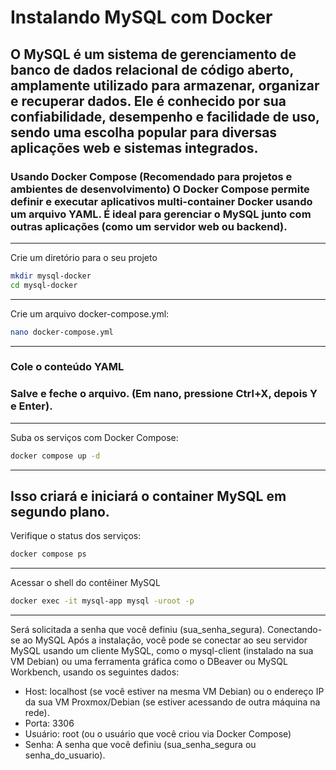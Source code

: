 
# Instalando MySQL com Docker

## O MySQL é um sistema de gerenciamento de banco de dados relacional de código aberto, amplamente utilizado para armazenar, organizar e recuperar dados. Ele é conhecido por sua confiabilidade, desempenho e facilidade de uso, sendo uma escolha popular para diversas aplicações web e sistemas integrados. 

### Usando Docker Compose (Recomendado para projetos e ambientes de desenvolvimento) O Docker Compose permite definir e executar aplicativos multi-container Docker usando um arquivo YAML. É ideal para gerenciar o MySQL junto com outras aplicações (como um servidor web ou backend).
-----------
Crie um diretório para o seu projeto
```Bash
mkdir mysql-docker
cd mysql-docker
```
-----------
Crie um arquivo docker-compose.yml:
```Bash
nano docker-compose.yml
```
-------------
### Cole o conteúdo YAML
### Salve e feche o arquivo. (Em nano, pressione Ctrl+X, depois Y e Enter).
--------------
Suba os serviços com Docker Compose:
```Bash
docker compose up -d
````
---------------
Isso criará e iniciará o container MySQL em segundo plano.
----------
Verifique o status dos serviços:
````Bash
docker compose ps
````
-------------
Acessar o shell do contêiner MySQL
````Bash
docker exec -it mysql-app mysql -uroot -p
````
--------------
Será solicitada a senha que você definiu (sua_senha_segura).
Conectando-se ao MySQL
Após a instalação, você pode se conectar ao seu servidor MySQL usando um cliente MySQL, 
como o mysql-client (instalado na sua VM Debian) ou uma ferramenta gráfica como o DBeaver ou MySQL Workbench, 
usando os seguintes dados:
* Host: localhost (se você estiver na mesma VM Debian) ou o endereço IP da sua VM Proxmox/Debian (se estiver acessando de outra máquina na rede).
* Porta: 3306
* Usuário: root (ou o usuário que você criou via Docker Compose)
* Senha: A senha que você definiu (sua_senha_segura ou senha_do_usuario).
